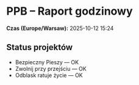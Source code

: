 # PPB – Raport godzinowy
**Czas (Europe/Warsaw):** 2025-10-12 15:24

## Status projektów
- Bezpieczny Pieszy — OK
- Zwolnij przy przejściu — OK
- Odblask ratuje życie — OK

